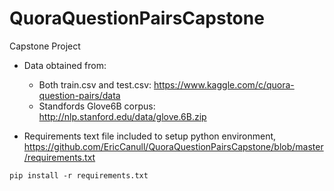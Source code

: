 # QuoraQuestionPairsCapstone
Capstone Project

- Data obtained from:
  - Both train.csv and test.csv: https://www.kaggle.com/c/quora-question-pairs/data
  - Standfords Glove6B corpus: http://nlp.stanford.edu/data/glove.6B.zip

- Requirements text file included to setup python environment, https://github.com/EricCanull/QuoraQuestionPairsCapstone/blob/master/requirements.txt 



```
pip install -r requirements.txt
```